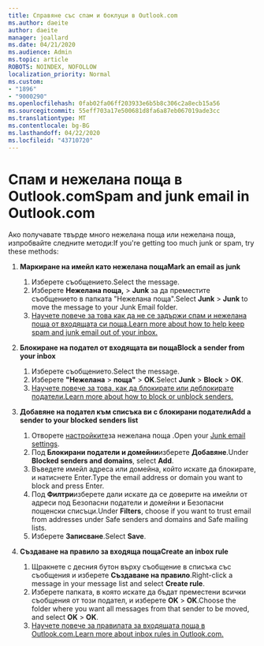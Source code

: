 ```yaml
---
title: Справяне със спам и боклуци в Outlook.com
ms.author: daeite
author: daeite
manager: joallard
ms.date: 04/21/2020
ms.audience: Admin
ms.topic: article
ROBOTS: NOINDEX, NOFOLLOW
localization_priority: Normal
ms.custom:
- "1896"
- "9000290"
ms.openlocfilehash: 0fab02fa06ff203933e6b5b8c306c2a8ecb15a56
ms.sourcegitcommit: 55eff703a17e500681d8fa6a87eb067019ade3cc
ms.translationtype: MT
ms.contentlocale: bg-BG
ms.lasthandoff: 04/22/2020
ms.locfileid: "43710720"
---
```

# <a name="spam-and-junk-email-in-outlookcom"></a><span data-ttu-id="26d23-102">Спам и нежелана поща в Outlook.com</span><span class="sxs-lookup"><span data-stu-id="26d23-102">Spam and junk email in Outlook.com</span></span>

<span data-ttu-id="26d23-103">Ако получавате твърде много нежелана поща или нежелана поща, изпробвайте следните методи:</span><span class="sxs-lookup"><span data-stu-id="26d23-103">If you're getting too much junk or spam, try these methods:</span></span>

1. <span data-ttu-id="26d23-104">**Маркиране на имейл като нежелана поща**</span><span class="sxs-lookup"><span data-stu-id="26d23-104">**Mark an email as junk**</span></span>
    1. <span data-ttu-id="26d23-105">Изберете съобщението.</span><span class="sxs-lookup"><span data-stu-id="26d23-105">Select the message.</span></span>
    1. <span data-ttu-id="26d23-106">Изберете **Нежелана поща,** > **Junk** за да преместите съобщението в папката "Нежелана поща".</span><span class="sxs-lookup"><span data-stu-id="26d23-106">Select **Junk** > **Junk** to move the message to your Junk Email folder.</span></span>
    1. [<span data-ttu-id="26d23-107">Научете повече за това как да не се задържи спам и нежелана поща от входящата си поща.</span><span class="sxs-lookup"><span data-stu-id="26d23-107">Learn more about how to help keep spam and junk email out of your inbox.</span></span>](https://support.office.com/article/a3ece97b-82f8-4a5e-9ac3-e92fa6427ae4?wt.mc_id=Office_Outlook_com_Alchemy)

1. <span data-ttu-id="26d23-108">**Блокиране на подател от входящата ви поща**</span><span class="sxs-lookup"><span data-stu-id="26d23-108">**Block a sender from your inbox**</span></span>
    1. <span data-ttu-id="26d23-109">Изберете съобщението.</span><span class="sxs-lookup"><span data-stu-id="26d23-109">Select the message.</span></span>
    1. <span data-ttu-id="26d23-110">Изберете **"Нежелана** > **поща"** > **OK**.</span><span class="sxs-lookup"><span data-stu-id="26d23-110">Select **Junk** > **Block** > **OK**.</span></span>
    1. [<span data-ttu-id="26d23-111">Научете повече за това, как да блокирате или деблокирате податели.</span><span class="sxs-lookup"><span data-stu-id="26d23-111">Learn more about how to block or unblock senders.</span></span>](https://support.office.com/article/afba1c94-77bb-4f50-8b85-057cf52f4d5e?wt.mc_id=Office_Outlook_com_Alchemy)

1. <span data-ttu-id="26d23-112">**Добавяне на подател към списъка ви с блокирани податели**</span><span class="sxs-lookup"><span data-stu-id="26d23-112">**Add a sender to your blocked senders list**</span></span>
    1. <span data-ttu-id="26d23-113">Отворете [настройките](https://outlook.live.com/mail/options/mail/junkEmail/blockedSendersAndDomainsV2)за нежелана поща .</span><span class="sxs-lookup"><span data-stu-id="26d23-113">Open your [Junk email settings](https://outlook.live.com/mail/options/mail/junkEmail/blockedSendersAndDomainsV2).</span></span>
    1. <span data-ttu-id="26d23-114">Под **Блокирани податели и домейни**изберете **Добавяне**.</span><span class="sxs-lookup"><span data-stu-id="26d23-114">Under **Blocked senders and domains**, select **Add**.</span></span>
    1. <span data-ttu-id="26d23-115">Въведете имейл адреса или домейна, който искате да блокирате, и натиснете Enter.</span><span class="sxs-lookup"><span data-stu-id="26d23-115">Type the email address or domain you want to block and press Enter.</span></span>
    1. <span data-ttu-id="26d23-116">Под **Филтри**изберете дали искате да се доверите на имейли от адреси под Безопасни податели и домейни и Безопасни пощенски списъци.</span><span class="sxs-lookup"><span data-stu-id="26d23-116">Under **Filters**, choose if you want to trust email from addresses under Safe senders and domains and Safe mailing lists.</span></span>
    1. <span data-ttu-id="26d23-117">Изберете **Записване**.</span><span class="sxs-lookup"><span data-stu-id="26d23-117">Select **Save**.</span></span>

1. <span data-ttu-id="26d23-118">**Създаване на правило за входяща поща**</span><span class="sxs-lookup"><span data-stu-id="26d23-118">**Create an inbox rule**</span></span>
    1. <span data-ttu-id="26d23-119">Щракнете с десния бутон върху съобщение в списъка със съобщения и изберете **Създаване на правило**.</span><span class="sxs-lookup"><span data-stu-id="26d23-119">Right-click a message in your message list and select **Create rule**.</span></span>
    1. <span data-ttu-id="26d23-120">Изберете папката, в която искате да бъдат преместени всички съобщения от този подател, и изберете **OK** > **OK**.</span><span class="sxs-lookup"><span data-stu-id="26d23-120">Choose the folder where you want all messages from that sender to be moved, and select **OK** > **OK**.</span></span>
    1. [<span data-ttu-id="26d23-121">Научете повече за правилата за входящата поща в Outlook.com.</span><span class="sxs-lookup"><span data-stu-id="26d23-121">Learn more about inbox rules in Outlook.com.</span></span>](https://support.office.com/article/4b094371-a5d7-49bd-8b1b-4e4896a7cc5d?wt.mc_id=Office_Outlook_com_Alchemy)